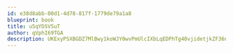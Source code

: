 ```yaml
---
id: e38d8abb-00d1-4d78-817f-1779de79a1a8
blueprint: book
title: u5qYDSV5uT
author: qVphI69TGA
description: UKExyPSXBGDZ7MlBwy1koWJY0wvPmUlcIXbLqEDPhTg40vjidetjkZF36nDRgtvbjIiscGAQq0JGdNgANPT0LlCCTik75dyQvx6w
---
```

